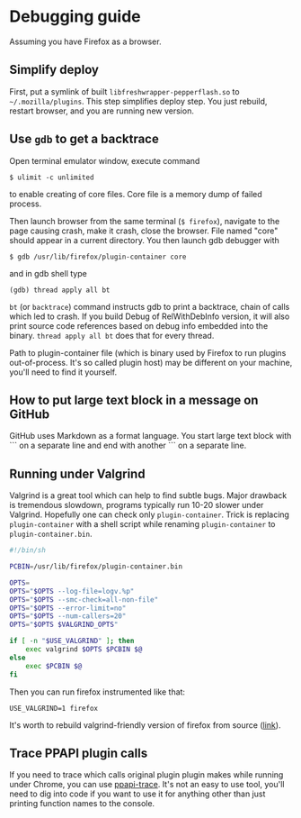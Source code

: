 # Debugging guide

Assuming you have Firefox as a browser.

## Simplify deploy

First, put a symlink of built `libfreshwrapper-pepperflash.so` to `~/.mozilla/plugins`.
This step simplifies deploy step. You just rebuild, restart browser, and you are running
new version.

## Use `gdb` to get a backtrace

Open terminal emulator window, execute command
```
$ ulimit -c unlimited
```
to enable creating of core files. Core file is a memory dump of failed process.

Then launch browser from the same terminal (`$ firefox`), navigate to the page causing crash,
make it crash, close the browser. File named "core" should appear in a current directory. You then
launch gdb debugger with
```
$ gdb /usr/lib/firefox/plugin-container core
```
and in gdb shell type
```
(gdb) thread apply all bt
```
`bt` (or `backtrace`) command instructs gdb to print a backtrace, chain of calls which led to
crash. If you build Debug of RelWithDebInfo version, it will also print source code references
based on debug info embedded into the binary. `thread apply all bt` does that for every thread.

Path to plugin-container file (which is binary used by Firefox to run plugins out-of-process. It's
so called plugin host) may be different on your machine, you'll need to find it yourself.

## How to put large text block in a message on GitHub

GitHub uses Markdown as a format language. You start large text block with \`\`\` on a separate
line and end with another \`\`\` on a separate line.

## Running under Valgrind

Valgrind is a great tool which can help to find subtle bugs. Major drawback is tremendous slowdown,
programs typically run 10-20 slower under Valgrind. Hopefully one can check only `plugin-container`.
Trick is replacing `plugin-container` with a shell script while renaming `plugin-container` to
`plugin-container.bin`.

```sh
#!/bin/sh

PCBIN=/usr/lib/firefox/plugin-container.bin

OPTS=
OPTS="$OPTS --log-file=logv.%p"
OPTS="$OPTS --smc-check=all-non-file"
OPTS="$OPTS --error-limit=no"
OPTS="$OPTS --num-callers=20"
OPTS="$OPTS $VALGRIND_OPTS"

if [ -n "$USE_VALGRIND" ]; then
    exec valgrind $OPTS $PCBIN $@
else
    exec $PCBIN $@
fi
```

Then you can run firefox instrumented like that:
```
USE_VALGRIND=1 firefox
```
It's worth to rebuild valgrind-friendly version of firefox from source
([link](https://developer.mozilla.org/en-US/docs/Mozilla/Testing/Valgrind)).


## Trace PPAPI plugin calls

If you need to trace which calls original plugin plugin makes while running under Chrome, you can
use [ppapi-trace](https://github.com/i-rinat/ppapi-trace). It's not an easy to use tool, you'll
need to dig into code if you want to use it for anything other than just printing function names
to the console.
